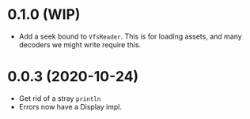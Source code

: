 # 0.1.0 (WIP)

- Add a seek bound to `VfsReader`.  This is for loading assets, and many decoders we might write require this.

# 0.0.3 (2020-10-24)

- Get rid of a stray `println`
- Errors now have a Display impl.
